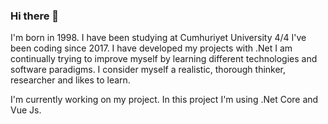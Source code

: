 ### Hi there 👋

I'm born in 1998. 
I have been studying at Cumhuriyet University 4/4 
I've been coding since 2017. I have developed my projects with .Net
I am continually trying to improve myself by learning different technologies and software paradigms.
I consider myself a realistic, thorough thinker, researcher and likes to learn.

I'm currently working on my project. In this project I'm using .Net Core and Vue Js.


